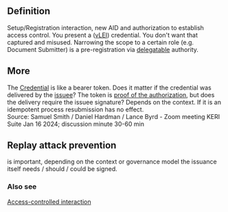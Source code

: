 ## Definition
Setup/Registration interaction, new AID and authorization to establish access control. You present a ([vLEI](vLEI)) credential. You don't want that captured and misused. Narrowing the scope to a certain role (e.g. Document Submitter) is a pre-registration via [delegatable](delegation) authority.

## More

The [Credential](verifiable-credential) is like a bearer token. Does it matter if the credential was delivered by the [issuee](issuee)? The token is [proof of the authorization](proof-of-authority), but does the delivery require the issuee signature? Depends on the context. If it is an idempotent process resubmission has no effect.  
Source: Samuel Smith / Daniel Hardman / Lance Byrd - Zoom meeting KERI Suite Jan 16 2024; discussion minute 30-60 min

## Replay attack prevention
is important, depending on the context or governance model the issuance itself needs / should / could be signed.

### Also see
[Access-controlled interaction](access-controlled-interaction)